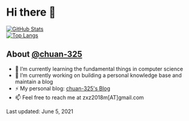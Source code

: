 <!--
If you want to copy my readme and edit to create yours, 
please read the 'Notice' in comment carefully.
-->

# Hi there 👋

<!-- 
Notice for 'GitHub Stats':
 1. My stat include the private commits;
 2. I choose to show the icons.
-->

<a href="https://github.com/chuan-325">
  <img alt="GitHub Stats" 
       src="https://github-readme-stats.vercel.app/api?username=chuan-325&show_icons=true&include_all_commits=true&count_private=true" />
</a>

<br>

<!-- 
Notice for 'Top Langs':
 1. I use the api's filter to hide several languages: PostgreSQL, Html, Jupyter Notebook;
 2. I use the layout option named 'compact'.
-->

<a href="https://github.com/chuan-325">
  <img alt="Top Langs" 
       src="https://github-readme-stats.vercel.app/api/top-langs/?username=chuan-325&hide=PLpgSQL,Html,Jupyter Notebook&layout=compact" />
</a>

<br>

## About [@chuan-325](https://github.com/chuan-325)

- 🌱 I’m currently learning the fundamental things in computer science
- 🔭 I’m currently working on building a personal knowledge base and maintain a blog
- ⚡ My personal blog: [chuan-325's Blog](https://chuan-325.github.io)
- 📫 Feel free to reach me at zxz2018m[AT]gmail.com

<!-- 
Notice: 
 please change the date for your own repo's stat.
-->

Last updated: June 5, 2021
